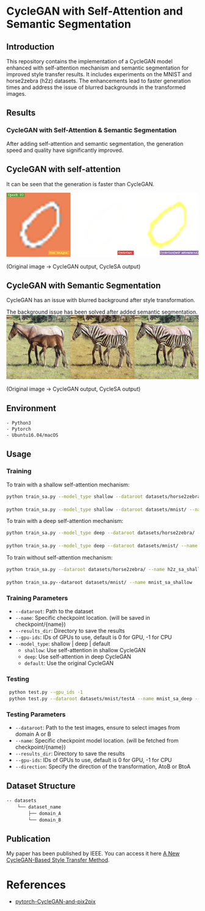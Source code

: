 # CycleGAN with Self-Attention and Semantic Segmentation



## Introduction
This repository contains the implementation of a CycleGAN model enhanced with self-attention mechanism and semantic segmentation for improved style transfer results. It includes experiments on the MNIST and horse2zebra (h2z) datasets. The enhancements lead to faster generation times and address the issue of blurred backgrounds in the transformed images.






## Results

### CycleGAN with Self-Attention & Semantic Segmentation
After adding self-attention and semantic segmentation, the generation speed and quality have significantly improved.


## CycleGAN with self-attention
It can be seen that the generation is faster than CycleGAN.

<img src='images/1.png' width='600' title=''>

(Original image -> CycleGAN output, CycleSA output)


## CycleGAN with Semantic Segmentation

  CycleGAN has an issue with blurred background after style transformation.
  <img src='images/horse2zebra.gif' width='600' title=''>

  The background issue has been solved after added semantic segmentation.
 <img src='images/n02381460_1920_real.png' width='600' title=''>

 (Original image -> CycleGAN output, CycleSA output)

## Environment
    - Python3
    - Pytorch
    - Ubuntu16.04/macOS

## Usage

### Training
To train with a shallow self-attention mechanism:

```bash
python train_sa.py --model_type shallow --dataroot datasets/horse2zebra/ --name h2z_sa_shallow

python train_sa.py --model_type shallow --dataroot datasets/mnist/ --name mnist_sa_shallow
```

To train with a deep self-attention mechanism:
```bash
python train_sa.py --model_type deep --dataroot datasets/horse2zebra/ --name h2z_sa_deep --gpu 0

python train_sa.py --model_type deep --dataroot datasets/mnist/ --name h2z_sa_deep
```

To train without self-attention mechanism:
```bash
python train_sa.py --dataroot datasets/horse2zebra/ --name h2z_sa_shallow

python train_sa.py--dataroot datasets/mnist/ --name mnist_sa_shallow
```

### Training Parameters
- `--dataroot`: Path to the dataset
- `--name`: Specific checkpoint location. (will be saved in checkpoint/{name})
- `--results_dir`: Directory to save the results
- `--gpu-ids`: IDs of GPUs to use, default is 0 for GPU, -1 for CPU
- `--model_type`: shallow | deep | default
    - `shallow`: Use self-attention in shallow CycleGAN
    - `deep`: Use self-attention in deep CycleGAN
    - `default`: Use the original CycleGAN


### Testing
```bash
 python test.py --gpu_ids -1
 python test.py --dataroot datasets/mnist/testA --name mnist_sa_deep --results_dir output/mnist/sa_shallow --direction AtoB
```

### Testing Parameters
- `--dataroot`: Path to the test images, ensure to select images from domain A or B
- `--name`: Specific checkpoint model location. (will be fetched from checkpoint/{name})
- `--results_dir`: Directory to save the results
- `--gpu-ids`: IDs of GPUs to use, default is 0 for GPU, -1 for CPU
- `--direction`: Specify the direction of the transformation, AtoB or BtoA


## Dataset Structure
```bash
-- datasets
    └── dataset_name
        ├── domain_A
        └── domain_B
```

## Publication
My paper has been published by IEEE. You can access it here [A New CycleGAN-Based Style Transfer Method](https://ieeexplore.ieee.org/document/10361163).


# References
  - [pytorch-CycleGAN-and-pix2pix](https://github.com/junyanz/pytorch-CycleGAN-and-pix2pix)





